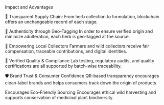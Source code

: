 Impact and Advantages

 🔗 Transparent Supply Chain: From herb collection to formulation, blockchain offers an unchangeable record of each stage.


 📍 Authenticity through Geo-Tagging
 In order to ensure verified origin and minimize adulteration, each herb is geo-tagged at the source.

 🌾 Empowering Local Collectors
 Farmers and wild collectors receive fair compensation, traceable contributions, and digital identities.

 🔬 Verified Quality & Compliance Lab testing, regulatory audits, and quality certifications are all supported by batch-wise traceability.

 🛡 Brand Trust & Consumer Confidence QR-based transparency encourages clean-label brands and helps consumers track down the origin of products.

 Encourages Eco-Friendly Sourcing
 Encourages ethical wild harvesting and supports conservation of medicinal plant biodiversity.